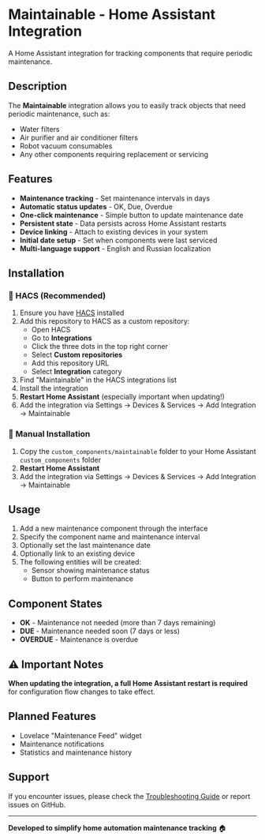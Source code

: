# Maintainable - Home Assistant Integration

A Home Assistant integration for tracking components that require periodic maintenance.

## Description

The **Maintainable** integration allows you to easily track objects that need periodic maintenance, such as:
- Water filters
- Air purifier and air conditioner filters  
- Robot vacuum consumables
- Any other components requiring replacement or servicing

## Features

- **Maintenance tracking** - Set maintenance intervals in days
- **Automatic status updates** - OK, Due, Overdue
- **One-click maintenance** - Simple button to update maintenance date
- **Persistent state** - Data persists across Home Assistant restarts
- **Device linking** - Attach to existing devices in your system
- **Initial date setup** - Set when components were last serviced
- **Multi-language support** - English and Russian localization

## Installation

### 🚀 HACS (Recommended)

1. Ensure you have [HACS](https://hacs.xyz/) installed
2. Add this repository to HACS as a custom repository:
   - Open HACS
   - Go to **Integrations**
   - Click the three dots in the top right corner
   - Select **Custom repositories**
   - Add this repository URL
   - Select **Integration** category
3. Find "Maintainable" in the HACS integrations list
4. Install the integration
5. **Restart Home Assistant** (especially important when updating!)
6. Add the integration via Settings → Devices & Services → Add Integration → Maintainable

### 📁 Manual Installation

1. Copy the `custom_components/maintainable` folder to your Home Assistant `custom_components` folder
2. **Restart Home Assistant**
3. Add the integration via Settings → Devices & Services → Add Integration → Maintainable

## Usage

1. Add a new maintenance component through the interface
2. Specify the component name and maintenance interval
3. Optionally set the last maintenance date
4. Optionally link to an existing device
5. The following entities will be created:
   - Sensor showing maintenance status
   - Button to perform maintenance

## Component States

- **OK** - Maintenance not needed (more than 7 days remaining)
- **DUE** - Maintenance needed soon (7 days or less)
- **OVERDUE** - Maintenance is overdue

## ⚠️ Important Notes

**When updating the integration, a full Home Assistant restart is required** for configuration flow changes to take effect.

## Planned Features

- Lovelace "Maintenance Feed" widget
- Maintenance notifications
- Statistics and maintenance history

## Support

If you encounter issues, please check the [Troubleshooting Guide](TROUBLESHOOTING.md) or report issues on GitHub.

---

**Developed to simplify home automation maintenance tracking** 🏠 